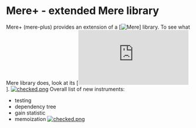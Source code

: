 # Mere+ - extended Mere library

Mere+ (mere-plus) provides an extension of a [![Mere](https://github.com/GlaDos28/mere)] library.
To see what Mere library does, look at its [![README](https://github.com/GlaDos28/mere/blob/master/README.md)].
[![checked.png](https://s24.postimg.org/4ar2fhkk5/checked.png)](https://postimg.org/image/wnmk5y6a9/)
Overall list of new instruments:

- testing
- dependency tree
- gain statistic
- memoization [![checked.png](https://s24.postimg.org/4ar2fhkk5/checked.png)](https://postimg.org/image/wnmk5y6a9/)

